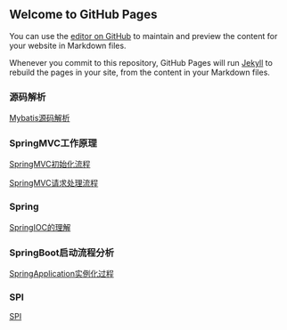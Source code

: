 ## Welcome to GitHub Pages

You can use the [editor on GitHub](https://github.com/zephyr520/zephyr/edit/master/index.md) to maintain and preview the content for your website in Markdown files.

Whenever you commit to this repository, GitHub Pages will run [Jekyll](https://jekyllrb.com/) to rebuild the pages in your site, from the content in your Markdown files.

### 源码解析
[Mybatis源码解析](https://zephyr520.github.io/zephyr/mybatis/mybatis.html)

### SpringMVC工作原理
[SpringMVC初始化流程](https://zephyr520.github.io/zephyr/spring/springmvc-init-process.html)

[SpringMVC请求处理流程](https://zephyr520.github.io/zephyr/spring/springmvc-request-process.html)

### Spring
[SpringIOC的理解](https://zephyr520.github.io/zephyr/spring/spring-ioc-comprehension.html)

### SpringBoot启动流程分析
[SpringApplication实例化过程](https://zephyr520.github.io/zephyr/spring/SpringApplication类的初始化流程分析.html)

### SPI
[SPI](https://zephyr520.github.io/zephyr/java/java-spi.html)
